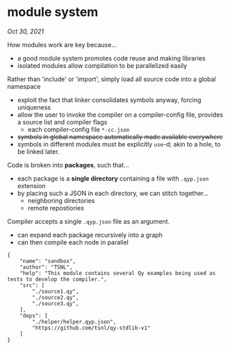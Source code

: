 # module system

_Oct 30, 2021_

How modules work are key because...
- a good module system promotes code reuse and making libraries
- isolated modules allow compilation to be parallelized easily

Rather than 'include' or 'import', simply load all source code into a global namespace
- exploit the fact that linker consolidates symbols anyway, forcing uniqueness
- allow the user to invoke the compiler on a compiler-config file, provides a source list and compiler flags
  - each compiler-config file `*-cc.json`
- ~~symbols in global namespace automatically made available everywhere~~
- symbols in different modules must be explicitly `use`-d; akin to a hole, to be linked later.

Code is broken into **packages**, such that...
- each package is a **single directory** containing a file with `.qyp.json` extension
- by placing such a JSON in each directory, we can stitch together...
    - neighboring directories
    - remote repostiories

Compiler accepts a single `.qyp.json` file as an argument.
- can expand each package recursively into a graph
- can then compile each node in parallel

```
{
    "name": "sandbox",
    "author": "TSNL",
    "help": "This module contains several Qy examples being used as tests to develop the compiler.",
    "src": [
        "./source1.qy",
        "./source2.qy",
        "./source3.qy",
    ],
    "deps": [
        "./helper/helper.qyp.json",
        "https://github.com/tsnl/qy-stdlib-v1"
    ]
}
```

